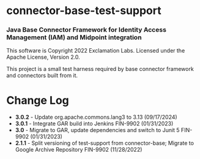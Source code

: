 # connector-base-test-support
### Java Base Connector Framework for Identity Access Management (IAM) and Midpoint integration

This software is Copyright 2022 Exclamation Labs.  Licensed under the Apache License, Version 2.0.

This project is a small test harness required by base connector framework and connectors
built from it.

# Change Log
+ **3.0.2** - Update org.apache.commons.lang3 to 3.13 (09/17/2024)
+ **3.0.1** - Integrate GAR build into Jenkins FIN-9902 (01/31/2023)
+ **3.0** - Migrate to GAR, update dependencies and switch to Junit 5 FIN-9902 (01/31/2023)
+ **2.1.1** - Split versioning of test-support from connector-base; Migrate to Google Archive Repository FIN-9902 (11/28/2022)